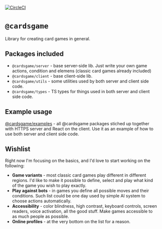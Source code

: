 [![CircleCI](https://circleci.com/gh/Zielak/cardsGame/tree/master.svg?style=svg&circle-token=0731ea14fca235ad0b3aaaa4484137faa81d8b47)](https://circleci.com/gh/Zielak/cardsGame/tree/master)

# `@cardsgame`

Library for creating card games in general.

## Packages included

- `@cardsgame/server` - base server-side lib. Just write your own game actions, condition and elemens (classic card games already included)
- `@cardsgame/client` - base client-side lib.
- `@cardsgame/utils` - some utilities used by both server and client side code.
- `@cardsgame/types` - TS types for things used in both server and client side code.

## Example usage

[@cardsgame/examples](https://github.com/Zielak/cardsGame-examples) - all @cardsgame packages stiched up together with HTTPS server and React on the client. Use it as an example of how to use both server and client side code.

## Wishlist

Right now I'm focusing on the basics, and I'd love to start working on the following:

- **Game variants** - most classic card games play different in different regions. I'd like to make it possible to define, select and play what kind of the game you wish to play exactly.
- **Play against bots** - in games you define all possible moves and their conditions. Such list could be one day used by simple AI system to choose actions automatically.
- **Accessibility** - color blindness, high contrast, keyboard controls, screen readers, voice activation, all the good stuff. Make games accessible to as much people as possible.
- **Online profiles** - at the very bottom on the list for a reason.
